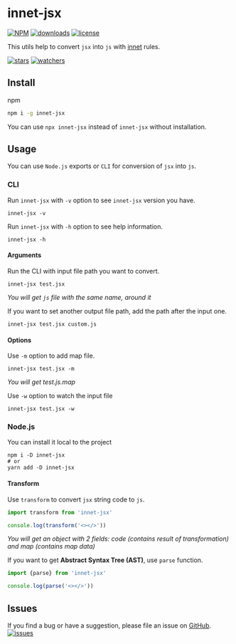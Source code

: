 # innet-jsx
[![NPM](https://img.shields.io/npm/v/innet-jsx.svg)](https://github.com/d8corp/innet-jsx/blob/main/CHANGELOG.md)
[![downloads](https://img.shields.io/npm/dm/innet-jsx.svg)](https://www.npmjs.com/package/innet-jsx)
[![license](https://img.shields.io/npm/l/innet-jsx)](https://github.com/d8corp/innet-jsx/blob/main/LICENSE)

This utils help to convert `jsx` into `js` with [innet](https://www.npmjs.com/package/innet) rules.

[![stars](https://img.shields.io/github/stars/d8corp/innet-jsx?style=social)](https://github.com/d8corp/innet-jsx/stargazers)
[![watchers](https://img.shields.io/github/watchers/d8corp/innet-jsx?style=social)](https://github.com/d8corp/innet-jsx/watchers)

## Install

npm
```bash
npm i -g innet-jsx
```

You can use `npx innet-jsx` instead of `innet-jsx` without installation.

## Usage
You can use `Node.js` exports or `CLI` for conversion of `jsx` into `js`.

### CLI
Run `innet-jsx` with `-v` option to see `innet-jsx` version you have.
```shell
innet-jsx -v
```

Run `innet-jsx` with `-h` option to see help information.
```shell
innet-jsx -h
```

#### Arguments
Run the CLI with input file path you want to convert.
```shell
innet-jsx test.jsx
```
*You will get `js` file with the same name, around it*

If you want to set another output file path, add the path after the input one.
```shell
innet-jsx test.jsx custom.js
```

#### Options
Use `-m` option to add map file.
```shell
innet-jsx test.jsx -m
```
*You will get test.js.map*

Use `-w` option to watch the input file
```shell
innet-jsx test.jsx -w
```

### Node.js
You can install it local to the project
```shell
npm i -D innet-jsx
# or
yarn add -D innet-jsx
```

#### Transform
Use `transform` to convert `jsx` string code to `js`.
```typescript jsx
import transform from 'innet-jsx'

console.log(transform('<></>'))
```
*You will get an object with 2 fields: code (contains result of transformation) and map (contains map data)*

If you want to get **Abstract Syntax Tree (AST)**, use `parse` function.
```typescript jsx
import {parse} from 'innet-jsx'

console.log(parse('<></>'))
```

## Issues
If you find a bug or have a suggestion, please file an issue on [GitHub](https://github.com/d8corp/innet-jsx/issues).  
[![issues](https://img.shields.io/github/issues-raw/d8corp/innet-jsx)](https://github.com/d8corp/innet-jsx/issues)
